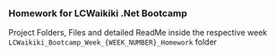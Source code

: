 ### Homework for LCWaikiki .Net Bootcamp

Project Folders, Files and detailed ReadMe inside the respective week `LCWaikiki_Bootcamp_Week_{WEEK_NUMBER}_Homework` folder
